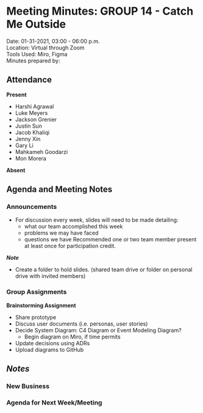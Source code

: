 # Meeting Minutes: GROUP 14 - **Catch Me Outside**
Date: 01-31-2021, 03:00 - 06:00 p.m.  
Location: Virtual through Zoom   
Tools Used: Miro, Figma   
Minutes prepared by: 

## Attendance
**Present**
- Harshi Agrawal
- Luke Meyers 
- Jackson Grenier
- Justin Sun 
- Jacob Khaliqi
- Jenny Xin
- Gary Li
- Mahkameh Goodarzi
- Mon Morera

**Absent**


## Agenda and Meeting Notes
### Announcements
- For discussion every week, slides will need to be made detailing:
  - what our team accomplished this week
  - problems we may have faced
  - questions we have
  Recommended one or two team member present at least once for participation credit.    

***Note***    
- Create a folder to hold slides. (shared team drive or folder on personal drive with invited members)

### Group Assignments
**Brainstorming Assignment**   
- Share prototype 
- Discuss user documents (i.e. personas, user stories)
- Decide System Diagram: C4 Diagram or Event Modeling Diagram?
  - Begin diagram on Miro, if time permits
- Update decisions using ADRs
- Upload diagrams to GitHub

***Notes*** 
- 


### New Business


### Agenda for Next Week/Meeting

